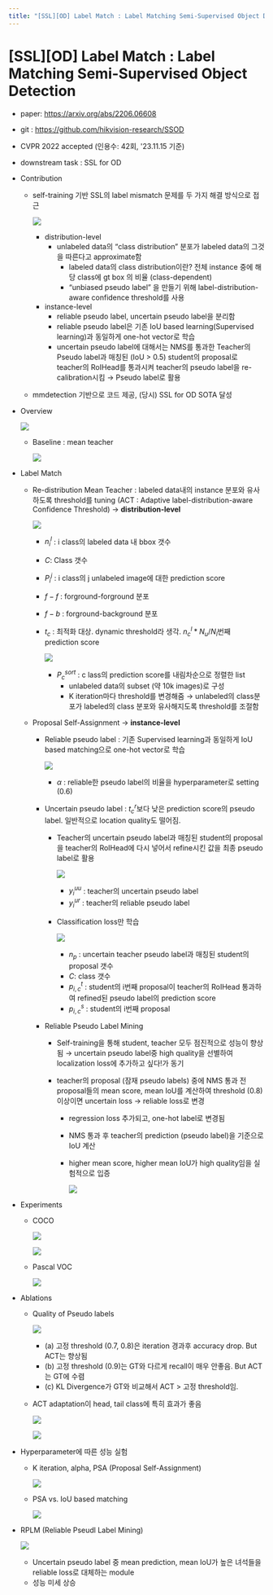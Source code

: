 ```yaml
---
title: "[SSL][OD] Label Match : Label Matching Semi-Supervised Object Detection"
---
```

# [SSL][OD\] Label Match : Label Matching Semi-Supervised Object Detection

- paper: https://arxiv.org/abs/2206.06608 

- git : https://github.com/hikvision-research/SSOD 

- CVPR 2022 accepted (인용수: 42회, '23.11.15 기준)

- downstream task : SSL for OD

- Contribution

  - self-training 기반 SSL의 label mismatch 문제를 두 가지 해결 방식으로 접근

    ![](../images/2023-12-09/%EC%8A%A4%ED%81%AC%EB%A6%B0%EC%83%B7%202023-12-09%2023-04-23.png)

    - distribution-level
      - unlabeled data의 “class distribution” 분포가 labeled data의 그것을 따른다고 approximate함
        - labeled data의 class distribution이란? 전체 instance 중에 해당 class에 gt box 의 비율 (class-dependent)
        - “unbiased pseudo label” 을 만들기 위해 label-distribution-aware confidence threshold를 사용
    - instance-level
      - reliable pseudo label, uncertain pseudo label을 분리함
      - reliable pseudo label은 기존 IoU based learning(Supervised learning)과 동일하게 one-hot vector로 학습
      - uncertain pseudo label에 대해서는 NMS를 통과한 Teacher의 Pseudo label과 매칭된 (IoU > 0.5) student의 proposal로 teacher의 RoIHead를 통과시켜 teacher의 pseudo label을 re-calibration시킴 → Pseudo label로 활용

  - mmdetection 기반으로 코드 제공, (당시) SSL for OD SOTA 달성

- Overview

  ![](../images/2023-12-09/%EC%8A%A4%ED%81%AC%EB%A6%B0%EC%83%B7%202023-12-09%2023-05-00.png)

  - Baseline : mean teacher

    ![](../images/2023-12-09/%EC%8A%A4%ED%81%AC%EB%A6%B0%EC%83%B7%202023-12-09%2023-05-26.png)

- Label Match

  - Re-distribution Mean Teacher : labeled data내의 instance 분포와 유사하도록 threshold를 tuning (ACT : Adaptive label-distribution-aware Confidence Threshold) → **distribution-level**

    ![](../images/2023-12-09/%EC%8A%A4%ED%81%AC%EB%A6%B0%EC%83%B7%202023-12-09%2023-07-21.png)

    - $n_i^l$ : i class의 labeled data 내 bbox 갯수

    - $C$: Class 갯수

    - $P_i^j$ : i class의 j unlabeled image에 대한 prediction score

    - $f-f$ : forground-forground 분포

    - $f-b$ : forground-background 분포

    - $t_c$ : 최적화 대상. dynamic threshold라 생각. $n_c^l*N_u/N_l$번째 prediction score

      ![](../images/2023-12-09/%EC%8A%A4%ED%81%AC%EB%A6%B0%EC%83%B7%202023-12-09%2023-08-33.png)

      - $P_c^{sort}$ : c lass의 prediction score를 내림차순으로 정렬한 list
        - unlabeled data의 subset (약 10k images)로 구성
        - K iteration마다 threshold를 변경해줌 → unlabeled의 class분포가 labeled의 class 분포와 유사해지도록 threshold를 조절함

  - Proposal Self-Assignment → **instance-level**

    - Reliable pseudo label : 기존 Supervised learning과 동일하게 IoU based matching으로 one-hot vector로 학습

      ![](../images/2023-12-09/%EC%8A%A4%ED%81%AC%EB%A6%B0%EC%83%B7%202023-12-09%2023-09-15.png)

      - $\alpha$ : reliable한 pseudo label의 비율을 hyperparameter로 setting (0.6)

    - Uncertain pseudo label : $t_c^r$보다 낮은 prediction score의 pseudo label. 일반적으로 location quality도 떨어짐.

      - Teacher의 uncertain pseudo label과 매칭된 student의 proposal을 teacher의 RoIHead에 다시 넣어서 refine시킨 값을 최종 pseudo label로 활용

        ![](../images/2023-12-09/%EC%8A%A4%ED%81%AC%EB%A6%B0%EC%83%B7%202023-12-09%2023-12-00.png)

        - $y_i^{uu}$ : teacher의 uncertain pseudo label
        - $y_i^{ur}$ : teacher의 reliable pseudo label

      - Classification loss만 학습

        ![](../images/2023-12-09/%EC%8A%A4%ED%81%AC%EB%A6%B0%EC%83%B7%202023-12-09%2023-12-21.png)

        - $n_p$ : uncertain teacher pseudo label과 매칭된 student의 proposal 갯수
        - $C$: class 갯수
        - $p_{i,c}^t$ : student의 i번째 proposal이 teacher의 RoIHead 통과하여 refined된 pseudo label의 prediction score
        - $p_{i,c}^s$ : student의 i번째 proposal

    - Reliable Pseudo Label Mining

      - Self-training을 통해 student, teacher 모두 점진적으로 성능이 향상됨 → uncertain pseudo label중 high quality을 선별하여 localization loss에 추가하고 싶다!가 동기

      - teacher의 proposal (잠재 pseudo labels) 중에 NMS 통과 전 proposal들의 mean score, mean IoU를 계산하여 threshold (0.8)이상이면 uncertain loss → reliable loss로 변경 

        - regression loss 추가되고, one-hot label로 변경됨

        - NMS 통과 후 teacher의 prediction (pseudo label)을 기준으로 IoU 계산

        - higher mean score, higher mean IoU가 high quality임을 실험적으로 입증

          ![](../images/2023-12-09/%EC%8A%A4%ED%81%AC%EB%A6%B0%EC%83%B7%202023-12-09%2023-13-17.png)

- Experiments

  - COCO

    ![](../images/2023-12-09/%EC%8A%A4%ED%81%AC%EB%A6%B0%EC%83%B7%202023-12-09%2023-14-03.png)

    ![](../images/2023-12-09/%EC%8A%A4%ED%81%AC%EB%A6%B0%EC%83%B7%202023-12-09%2023-13-34.png)

  - Pascal VOC

    ![](../images/2023-12-09/%EC%8A%A4%ED%81%AC%EB%A6%B0%EC%83%B7%202023-12-09%2023-14-23.png)

- Ablations

  - Quality of Pseudo labels

    ![](../images/2023-12-09/%EC%8A%A4%ED%81%AC%EB%A6%B0%EC%83%B7%202023-12-09%2023-14-37.png)

    - (a) 고정 threshold (0.7, 0.8)은 iteration 경과후 accuracy drop. But ACT는 향상됨
    - (b) 고정 threshold (0.9)는 GT와 다르게 recall이 매우 안좋음. But ACT는 GT에 수렴
    - (c) KL Divergence가 GT와 비교해서 ACT > 고정 threshold임.

  - ACT adaptation이 head, tail class에 특히 효과가 좋음

    ![](../images/2023-12-09/%EC%8A%A4%ED%81%AC%EB%A6%B0%EC%83%B7%202023-12-09%2023-14-54.png)

    ![](../images/2023-12-09/%EC%8A%A4%ED%81%AC%EB%A6%B0%EC%83%B7%202023-12-09%2023-15-18.png)

- Hyperparameter에 따른 성능 실험

  - K iteration, alpha, PSA (Proposal Self-Assignment)

    ![](../images/2023-12-09/%EC%8A%A4%ED%81%AC%EB%A6%B0%EC%83%B7%202023-12-09%2023-15-47.png)

  - PSA vs. IoU based matching

    ![](../images/2023-12-09/%EC%8A%A4%ED%81%AC%EB%A6%B0%EC%83%B7%202023-12-09%2023-16-03.png)

- RPLM (Reliable Pseudl Label Mining)

  ![](../images/2023-12-09/%EC%8A%A4%ED%81%AC%EB%A6%B0%EC%83%B7%202023-12-09%2023-16-24.png)

  - Uncertain pseudo label 중 mean prediction, mean IoU가 높은 녀석들을 reliable loss로 대체하는 module
  - 성능 미세 상승
